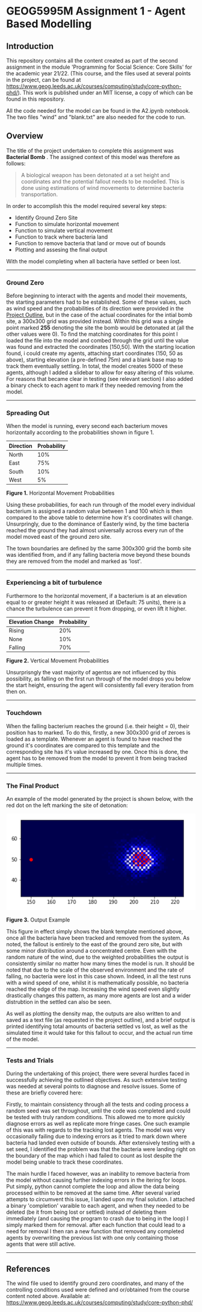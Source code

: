 ﻿
# GEOG5995M Assignment 1 - Agent Based Modelling

## Introduction

This repository contains all the content created as part of the second assignment in the module 'Programming for Social Science: Core Skills' for the academic year 21/22. (This course, and the files used at several points in the project, can be found at https://www.geog.leeds.ac.uk/courses/computing/study/core-python-phd/). This work is published under an MIT license, a copy of which can be found in this repository.

All the code needed for the model can be found in the A2.ipynb notebook. The two files "wind" and "blank.txt" are also needed for the code to run.

## Overview

The title of the project undertaken to complete this assignment was **Bacterial Bomb** . The assigned context of this model was therefore as follows:

>A biological weapon has been detonated at a set height and coordinates and the potential fallout needs to be modelled. This is done using estimations of wind movements to determine bacteria transportation.

In order to accomplish this the model required several key steps:

 - Identify Ground Zero Site
 - Function to simulate horizontal movement
 - Function to simulate vertical movement
 - Function to track where bacteria land
 - Function to remove bacteria that land or move out of bounds
 - Plotting and assesing the final output
 
With the model completing when all bacteria have settled or been lost.

---

### Ground Zero

Before beginning to interact with the agents and model their movements, the starting parameters had to be established. Some of these values, such as wind speed and the probabilities of its direction were provided in the [Project Outline](https://www.geog.leeds.ac.uk/courses/computing/study/core-python-phd/assessment2/wind.html), but in the case of the actual coordinates for the intial bomb site, a 300x300 grid was provided instead. Within this grid was a single point marked **255**  denoting the site the bomb would be detonated at (all the other values were 0). To find the matching coordinates for this point I loaded the file into the model and combed through the grid until the value was found and extracted the coordinates [150,50]. With the starting location found, i could create my agents, attaching start coordinates (150, 50 as above), starting elevation (a pre-defined 75m) and a blank base map to track them eventually settling. In total, the model creates 5000 of these agents, although I added a slidebar to allow for easy altering of this volume. For reasons that became clear in testing (see relevant section) I also added a binary check to each agent to mark if they needed removing from the model.

---
###  Spreading Out
 When the model is running, every second each bacterium moves horizontally according to the probabilities shown in figure 1.
 
| **Direction** | **Probability** |
|--|--|
| North |  10%|
| East | 75% |
| South | 10% |
| West |  5%|

**Figure 1.** Horizontal Movement Probabilities

Using these probabilities, for each run through of the model every individual bacterium is assigned a random value between 1 and 100 which is then compared to the above table to determine how it's coordinates will change. Unsurpringly, due to the dominance of Easterly wind, by the time bacteria reached the ground they had almost universally across every run of the model moved east of the ground zero site.

The town boundaries are defined by the same 300x300 grid the bomb site was identified from, and if any falling bacteria move beyond these bounds they are removed from the model and marked as 'lost'.

---
### Experiencing a bit of turbulence
Furthermore to the horizontal movement, if a bacterium is at an elevation equal to or greater height it was released at (Default: 75 units), there is a chance the turbulence can prevent it from dropping, or even lift it higher.

|  **Elevation Change**| **Probability** |
|--|--|
| Rising | 20% |
| None | 10% |
| Falling | 70% |

**Figure 2.** Vertical Movement Probabilities

Unsurprisngly the vast majority of agentss are not influenced by this possibility, as falling on the first run through of the model drops you below the start height, ensuring the agent will consistently fall every iteration from then on.

---
### Touchdown
When the falling bacterium reaches the ground (i.e. their height = 0), their position has to marked. To do this, firstly, a new 300x300 grid of zeroes is loaded as a template. Whenever an agent is found to have reached the ground it's coordinates are compared to this template and the corresponding site has it's value increased by one. Once this is done, the agent has to be removed from the model to prevent it from being tracked multiple times.


---
### The Final Product

An example of the model generated by the project is shown below, with the red dot on the left marking the site of detonation:

![Model Example](/images/output.PNG)

**Figure 3.** Output Example

This figure in effect simply shows the blank template mentioned above, once all the bacteria have been tracked and removed from the system. As noted, the fallout is entirely to the east of the ground zero site, but with some minor distribution around a concentrated centre. Even with the random nature of the wind, due to the weighted probabilities the output is consistently similar no matter how many times the model is run. It should be noted that due to the scale of the observed environment and the rate of falling, no bacteria were lost in this case shown. Indeed, in all the test runs with a wind speed of one, whilst it is mathematically possible, no bacteria reached the edge of the map. Increasing the wind speed even slightly drastically changes this pattern, as many more agents are lost and a wider distrubtion in the settled can also be seen.

As well as plotting the density map, the outputs are also written to and saved as a text file (as requested in the project outline), and a brief output is printed identifying total amounts of bacteria settled vs lost, as well as the simulated time it would take for this fallout to occur, and the actual run time of the model.

---
### Tests and Trials

During the undertaking of this project, there were several hurdles faced in successfully achieving the outlined objectives. As such extensive testing was needed at several points to diagnose and resolve issues. Some of these are briefly covered here:

Firstly, to maintain consistency through all the tests and coding process a random seed was set throughout, until the code was completed and could be tested with truly random conditions. This allowed me to more quickly diagnose errors as well as replicate more fringe cases.
One such example of this was with regards to the tracking lost agents. The model was very occasionally failing due to indexing errors as it tried to mark down where bacteria had landed even outside of bounds. After extensively testing with a set seed, I identified the problem was that the bacteria were landing right on the boundary of the map which i had failed to count as lost despite the model being unable to track these coordinates.

The main hurdle I faced however, was an inability to remove bacteria from the model without causing further indexing errors in the itering for loops. Put simply, python cannot complete the loop and allow the data being processed within to be removed at the same time. After several varied attempts to circumvent this issue, I landed upon my final solution. I attached a binary 'completion' varaible to each agent, and when they needed to be deleted (be it from being lost or settled) instead of deleting them immediately (and causing the program to crash due to being in the loop) I simply marked them for removal. after each function that could lead to a need for removal I then ran a new function that removed any completed agents by overwriting the previous list with one only containing those agents that were still active.

---
## References

The wind file used to identify ground zero coordinates, and many of the controlling conditions used were defined and or/obtained from the course content noted above. Available at: https://www.geog.leeds.ac.uk/courses/computing/study/core-python-phd/


